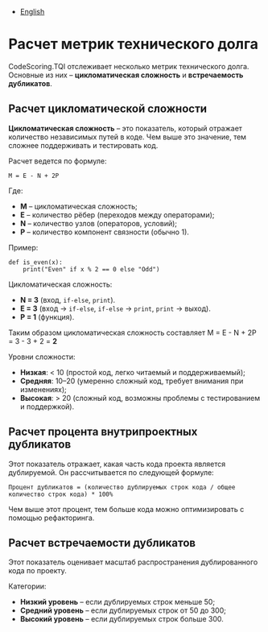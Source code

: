 - [English](../../tqi/metrics.en/)

# Расчет метрик технического долга

CodeScoring.TQI отслеживает несколько метрик технического долга. Основные из них – **цикломатическая сложность** и **встречаемость дубликатов**.

## Расчет цикломатической сложности

**Цикломатическая сложность** – это показатель, который отражает количество независимых путей в коде. Чем выше это значение, тем сложнее поддерживать и тестировать код.

Расчет ведется по формуле:

```
M = E - N + 2P
```

Где:

- **M** – цикломатическая сложность;
- **E** – количество рёбер (переходов между операторами);
- **N** – количество узлов (операторов, условий);
- **P** – количество компонент связности (обычно 1).

Пример:

```
def is_even(x):
    print("Even" if x % 2 == 0 else "Odd")
```

Цикломатическая сложность:

- **N = 3** (вход, `if-else`, `print`).
- **E = 3** (вход -> `if-else`, `if-else` -> `print`, `print` -> выход).
- **P = 1** (функция).

Таким образом цикломатическая сложность составляет M = E - N + 2P = 3 - 3 + 2 = **2**

Уровни сложности:

- **Низкая**: < 10 (простой код, легко читаемый и поддерживаемый);
- **Средняя**: 10–20 (умеренно сложный код, требует внимания при изменениях);
- **Высокая**: > 20 (сложный код, возможны проблемы с тестированием и поддержкой).

## Расчет процента внутрипроектных дубликатов

Этот показатель отражает, какая часть кода проекта является дублируемой. Он рассчитывается по следующей формуле:

```
Процент дубликатов = (количество дублируемых строк кода / общее количество строк кода) * 100%
```

Чем выше этот процент, тем больше кода можно оптимизировать с помощью рефакторинга.

## Расчет встречаемости дубликатов

Этот показатель оценивает масштаб распространения дублированного кода по проекту.

Категории:

- **Низкий уровень** – если дублируемых строк меньше 50;
- **Средний уровень** – если дублируемых строк от 50 до 300;
- **Высокий уровень** – если дублируемых строк больше 300.
